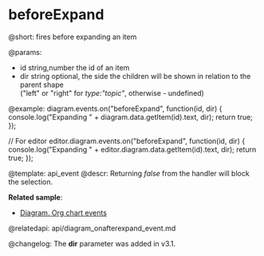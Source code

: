 beforeExpand
=============


@short:
	fires before expanding an item

@params:
- id		string,number		the id of an item 
- dir       string              optional, the side the children will be shown in relation to the parent shape <br>("left" or "right" for <i>type:"topic"</i>, otherwise - undefined)
  
@example:
diagram.events.on("beforeExpand", function(id, dir) {
    console.log("Expanding " + diagram.data.getItem(id).text, dir);
    return true;
});

// For editor
editor.diagram.events.on("beforeExpand", function(id, dir) {
    console.log("Expanding " + editor.diagram.data.getItem(id).text, dir);
    return true;
});

@template:	api_event
@descr:
Returning *false* from the handler will block the selection.

**Related sample**:
- [Diagram. Org chart events](https://snippet.dhtmlx.com/l38pct7c)

@relatedapi:
api/diagram_onafterexpand_event.md

@changelog: The **dir** parameter was added in v3.1.